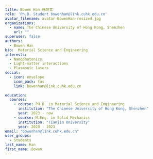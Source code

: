 ```yaml
---
title: Bowen Han 韩博文
role: 'Ph.D. Student bowenhan@link.cuhk.edu.cn'
avatar_filename: avatar-BowenHan-resized.jpg
organizations:
  - name: The Chinese University of Hong Kong, Shenzhen
    url: ""
superuser: false
authors:
  - Bowen Han
bio:  Material Science and Engineering
interests:
  - Nanophotonics
  - Light-matter interactions
  - Plasmonic lasers
social:
  - icon: envelope
    icon_pack: fas
    link: bowenhan@link.cuhk.edu.cn
   
education:
  courses:
    - course: PH.D. in Material Science and Engineering
      institution: "The Chinese University of Hong Kong, Shenzhen"
      year: 2023 - now
    - course: M.Eng. in Solid Mechanics
      institution: "Tianjin University"
      year: 2020 - 2023
email: "bowenhan@link.cuhk.edu.cn"
user_groups:
  - Students
last_name: Han
first_name: Bowen
---
```

